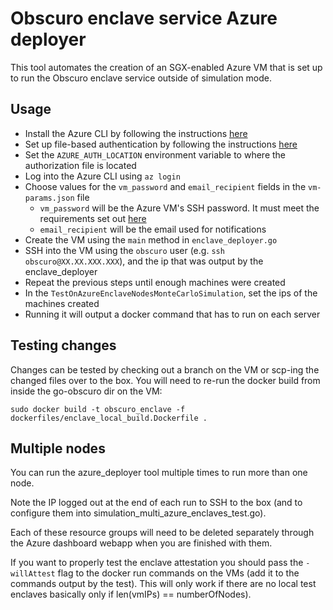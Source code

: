 # Obscuro enclave service Azure deployer

This tool automates the creation of an SGX-enabled Azure VM that is set up to run the Obscuro enclave service outside 
of simulation mode.

## Usage

* Install the Azure CLI by following the instructions [here](https://docs.microsoft.com/en-us/cli/azure/install-azure-cli)
* Set up file-based authentication by following the instructions [here](https://docs.microsoft.com/en-us/azure/developer/go/azure-sdk-authorization#use-file-based-authentication)
* Set the `AZURE_AUTH_LOCATION` environment variable to where the authorization file is located
* Log into the Azure CLI using `az login`
* Choose values for the `vm_password` and `email_recipient` fields in the `vm-params.json` file
  * `vm_password` will be the Azure VM's SSH password. It must meet the requirements set out [here](https://docs.microsoft.com/en-us/azure/virtual-machines/windows/faq#what-are-the-password-requirements-when-creating-a-vm-)
  * `email_recipient` will be the email used for notifications
* Create the VM using the `main` method in `enclave_deployer.go`
* SSH into the VM using the `obscuro` user (e.g. `ssh obscuro@XX.XX.XXX.XXX`), and the ip that was output by the enclave_deployer
* Repeat the previous steps until enough machines were created
* In the `TestOnAzureEnclaveNodesMonteCarloSimulation`, set the ips of the machines created
* Running it will output a docker command that has to run on each server 

## Testing changes

Changes can be tested by checking out a branch on the VM or scp-ing the changed files over to the box. You will need to 
re-run the docker build from inside the go-obscuro dir on the VM:

    sudo docker build -t obscuro_enclave -f dockerfiles/enclave_local_build.Dockerfile .

## Multiple nodes

You can run the azure_deployer tool multiple times to run more than one node.

Note the IP logged out at the end of each run to SSH to the box (and to configure them into simulation_multi_azure_enclaves_test.go).

Each of these resource groups will need to be deleted separately through the Azure dashboard webapp when you are finished with them.

If you want to properly test the enclave attestation you should pass the `-willAttest` flag to the docker run commands on the VMs (add it to the commands output by the test).
This will only work if there are no local test enclaves basically only if len(vmIPs) == numberOfNodes).